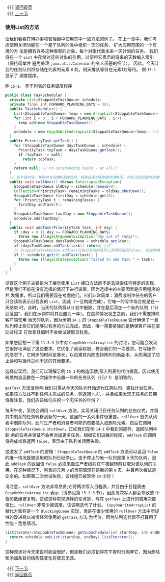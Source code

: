 《《《 [返回首页](../README.md)       <br/>
《《《 [上一节](00_Lists.md)

### 使用List的方法

让我们看看在待办事项管理器中使用其中一些方法的例子。 在上一章中，我们考虑使用关闭功能在一个基于队列的类中组织一天的任务。 扩大应用范围的一个有用的方
法是拥有许多这种类型的对象，每个对象代表未来一天计划的任务。 我们将在一个 `List` 中存储对这些对象的引用，以便将它表示的将来的天数编入索引（保持简单并
避免处理 `java.util.Calendar` 的令人厌恶的细节）。 因此，今天计划的任务队列将存储在列表的元素 `0` 处，明天排队等待在元素1处等待。 例 `15-1` 显示了
调度程序。

例 `15-1`。 基于列表的任务调度程序

```java
public class TaskScheduler {
  private List<StoppableTaskQueue> schedule;
  private final int FORWARD_PLANNING_DAYS = 365;
  public TaskScheduler() {
    List<StoppableTaskQueue> temp = new ArrayList<StoppableTaskQueue>();
    for (int i = 0 ; i < FORWARD_PLANNING_DAYS ; i++) {
      temp.add(new StoppableTaskQueue());
    }
    schedule = new CopyOnWriteArrayList<StoppableTaskQueue>(temp); //1
  }
  public PriorityTask getTask() {
    for (StoppableTaskQueue daysTaskQueue : schedule) {
      PriorityTask topTask = daysTaskQueue.getTask();
      if (topTask != null) 
        return topTask;
    }
    return null; // no outstanding tasks - at all!?
  }
  // 在午夜时分，移除并关闭第0天的队列，将其任务分配到新的第0天，并在计划范围内创建新的一天队列
  public void rollOver() throws InterruptedException{
    StoppableTaskQueue oldDay = schedule.remove(0);
    Collection<PriorityTask> remainingTasks = oldDay.shutDown();
    StoppableTaskQueue firstDay = schedule.get(0);
    for (PriorityTask t : remainingTasks) {
      firstDay.addTask(t);
    }
    StoppableTaskQueue lastDay = new StoppableTaskQueue();
    schedule.add(lastDay);
  }
  public void addTask(PriorityTask task, int day) {
    if (day < 0 || day >= FORWARD_PLANNING_DAYS)
      throw new IllegalArgumentException("day out of range");
    StoppableTaskQueue daysTaskQueue = schedule.get(day);
    if (daysTaskQueue.addTask(task)) return; //2
    // StoppableTaskQueue.addTask仅在已关闭的队列上调用时返回false。 在这种情况下，它现在也会被移除，所以再次尝试是安全的。
    if (! schedule.get(0).addTask(task)) {
      throw new IllegalStateException("failed to add task " + task);
    }
  }
}
```

尽管这个例子主要是为了展示使用 `List` 接口方法而不是去探索任何特定的实现，但是我们不能在没有选择的情况下进行设置。因为选择中的主要因素是应用程序的并
发需求，所以我们需要现在考虑他们。它们非常简单：消费或制作任务的客户只会读取表示日程表的 `List`，因此（一旦构建完成），它唯一的写作场合就是在一天结束
时。此时，当天的队列将从计划中删除，并在最后添加一个新的队列（“计划范围”，我们在示例中将其设置为一年）。在这种情况发生之前，我们不需要排除客户端使用
当天的队列，因为示例 `14.1` 的 `StoppableTaskQueue` 设计确保了一旦队列停止后它们能够以有序的方式完成。因此，唯一需要排除的是确保客户端在滚动过程正
在改变其值时不会尝试读取日程表。

如果您回想一下第 `11.5.3` 节中对 `CopyOnWriteArrayList` 的讨论，您可能会发现它很好地满足了这些要求。它优化了阅读权限，符合我们的一项要求。在写操作
的情况下，它同步的时间足够长，以创建其内部支持阵列的新副本，从而满足了防止读和写操作之间干扰的其他要求。

选择实现后，我们可以理解示例 `15.1` 的构造函数;写入列表的代价很高，因此使用转换构造函数在一次操作中设置一年的任务队列（行// 1）是明智的。

`getTask` 方法很简单;我们只需从今天的队列开始迭代任务队列，查找计划任务。如果该方法找不到任何未完成的任务，则返回 `null` - 并且如果发现无任务的日期
值得注意，我们应该如何庆祝一个无任务的年份？

每天午夜，系统会调用 `rollOver` 方法，实现关闭旧日任务队列的悲伤仪式，并将其中剩余的任务转移到新的一天。这里的一系列事件很重要。`rollOver` 首先从列
表中删除队列，此时生产者和消费者可能仍然要插入或删除元素。然后它调用 `StoppableTaskQueue.shutDown`，正如我们在例 `14-1` 中看到的那样，返回队列中剩
余的任务并保证不会再添加更多任务。根据它们进展的程度，`addTask` 的调用将完成或将返回 `false`，表示由于队列关闭而失败。

这激发了 `addTask` 的逻辑：`StoppableTaskQueue` 的 `addTask` 方法可以返回 `false` 的唯一情况是被调用的队列已经停止。由于停止的唯一队列是第 `0` 
天的队列，因此 `addTask` 的返回值 `false` 必须来自生产者线程在午夜翻转前获取对该队列的引用。在这种情况下，列表的元素 `0` 的当前值现在是新的第 `0` 
天，并且再次尝试是安全的。如果第二次尝试失败，该线程已被暂停 `24` 小时！

请注意，`rollOver` 方法非常昂贵;它将两次写入日程表，并且由于日程表由 `CopyOnWriteArrayList` 表示（请参见第 `15.2.3` 节），因此每次写入都会导致整
个备份数组被复制。赞成这种实现选择的论点是，与在 `getTask` 上进行的调用次数相比，`rollOver` 非常少被调用，该调用迭代了计划。
`CopyOnWriteArrayList` 的替代方案将是一个 `BlockingQueue` 实现，但是在很少使用的 `rollOver` 方法中所提供的改进将以减慢经常使用的 `getTask` 方法
为代价，因为队列迭代器不打算用于性能 - 危急情况。

```java
listIterator<StoppableTaskQueue> getSubSchedule(int startDay, int endDay) {
  return schedule.subList(startDay, endDay).listIterator();
}
```

这种观点对今天来说可能会很好，但是我们必须记得在午夜时分抛弃它，因为删除和添加条目的结构性变化将使其无效。

《《《 [下一节](02_Implementing_List.md)      <br/>
《《《 [返回首页](../README.md)
